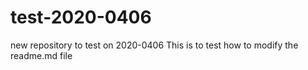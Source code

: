 # test-2020-0406
new repository to test on 2020-0406
This is to test how to modify the readme.md file
